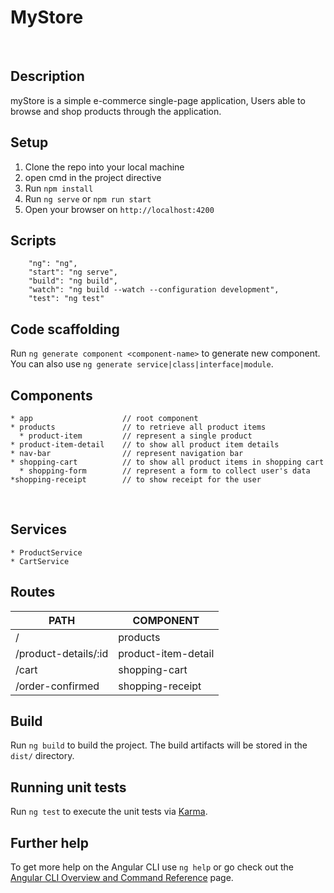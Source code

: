 # MyStore

<br>

## Description

myStore is a simple e-commerce single-page application, Users able to browse and shop products through the 
application. 

## Setup

1. Clone the repo into your local machine
2. open cmd in the project directive
3. Run `npm install`
4. Run `ng serve` or `npm run start`
5. Open your browser on `http://localhost:4200`


## Scripts

```
    "ng": "ng",
    "start": "ng serve",
    "build": "ng build",
    "watch": "ng build --watch --configuration development",
    "test": "ng test"
```

## Code scaffolding

Run `ng generate component <component-name>` to generate new component.
You can also use `ng generate service|class|interface|module`.

## Components

    * app                    // root component
    * products               // to retrieve all product items
      * product-item         // represent a single product
    * product-item-detail    // to show all product item details
    * nav-bar                // represent navigation bar
    * shopping-cart          // to show all product items in shopping cart
      * shopping-form        // represent a form to collect user's data
    *shopping-receipt        // to show receipt for the user

<br>

## Services

    * ProductService
    * CartService


## Routes

| PATH                 | COMPONENT           |
| -------------------- | ------------------- |
| /                    | products            |
| /product-details/:id | product-item-detail |
| /cart                | shopping-cart       |
| /order-confirmed     | shopping-receipt    |


## Build

Run `ng build` to build the project. The build artifacts will be stored in the `dist/` directory.

## Running unit tests

Run `ng test` to execute the unit tests via [Karma](https://karma-runner.github.io).


## Further help

To get more help on the Angular CLI use `ng help` or go check out the [Angular CLI Overview and Command Reference](https://angular.io/cli) page.
